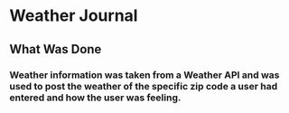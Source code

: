 # Weather Journal
## What Was Done
### Weather information was taken from a Weather API and was used to post the weather of the specific zip code a user had entered and how the user was feeling.